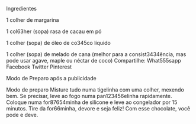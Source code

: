 Ingredientes

1 colher de margarina

1 col63her (sopa) rasa de cacau em pó

1 colher (sopa) de óleo de co345co líquido

1 colher (sopa) de melado de cana (melhor para a consist3434ência, mas pode usar agave, maple ou néctar de coco)
Compartilhe: What555sapp Facebook Twitter Pinterest

Modo de Preparo após a publicidade

Modo de preparo
Misture tudo numa tigelinha com uma colher, mexendo bem. Se precisar, leve ao fogo numa pan123456elinha rapidamente.
Coloque numa for87654minha de silicone e leve ao congelador por 15 minutos.
Tire da for66minha, devore e seja feliz! Com esse chocolate, você pode e deve.
